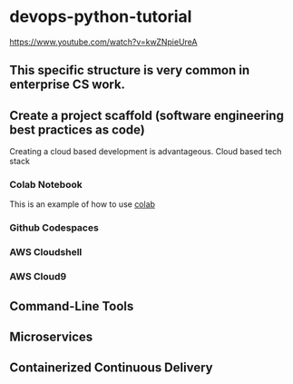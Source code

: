 # devops-python-tutorial
https://www.youtube.com/watch?v=kwZNpieUreA

## This specific structure is very common in enterprise CS work.
## Create a project scaffold (software engineering best practices as code)

Creating a cloud based development is advantageous. Cloud based tech stack
### Colab Notebook
This is an example of how to use [colab](https://github.com/claymane/devops-python-tutorial/blob/main/devops_python_tutorial.ipynb)
### Github Codespaces
### AWS Cloudshell
### AWS Cloud9

## Command-Line Tools

## Microservices

## Containerized Continuous Delivery
